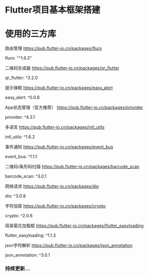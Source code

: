 # Flutter项目基本框架搭建

# 使用的三方库
路由管理 https://pub.flutter-io.cn/packages/fluro

  fluro: "^1.6.3"

二维码生成器 https://pub.flutter-io.cn/packages/qr_flutter

  qr_flutter: ^3.2.0

提示弹框 https://pub.flutter-io.cn/packages/easy_alert

  easy_alert: ^0.0.8

App状态管理（官方推荐） https://pub.flutter-io.cn/packages/provider

  provider: ^4.3.1

多语言 https://pub.flutter-io.cn/packages/intl_utils

  intl_utils: ^1.6.2

事件通知 https://pub.flutter-io.cn/packages/event_bus

  event_bus: ^1.1.1

二维码/条形码扫描 https://pub.flutter-io.cn/packages/barcode_scan

  barcode_scan: ^3.0.1

网络请求 https://pub.flutter-io.cn/packages/dio

  dio: ^3.0.8  

字符加密 https://pub.flutter-io.cn/packages/crypto

  crypto: ^2.0.6 

简易菊花加载框 https://pub.flutter-io.cn/packages/flutter_easyloading

  flutter_easyloading: ^1.1.3 

json字符解析 https://pub.flutter-io.cn/packages/json_annotation

  json_annotation: ^3.0.1


### 持续更新...